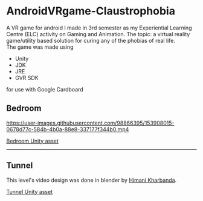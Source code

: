 # AndroidVRgame-Claustrophobia

A VR game for android I made in 3rd semester as my Experiential Learning Centre (ELC) activity on Gaming and Animation. The topic: a virtual reality game/utility based solution for curing any of the phobias of real life.   
The game was made using 
- Unity
- JDK
- JRE
- GVR SDK  

for use with Google Cardboard
## Bedroom

https://user-images.githubusercontent.com/98866395/153908015-0678d77c-584b-4b0a-88e8-337177f344b0.mp4

[Bedroom Unity asset](Bedroom.zip)

---

## Tunnel
This level's video design was done in blender by [Himani Kharbanda](https://github.com/kharbandahimani).

[Tunnel Unity asset](Tunnel.zip)
